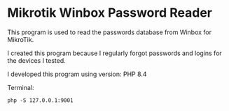 # Mikrotik Winbox Password Reader
This program is used to read the passwords database from Winbox for MikroTik.

I created this program because I regularly forgot passwords and logins for the devices I tested. 

I developed this program using version: PHP 8.4

Terminal:

```
php -S 127.0.0.1:9001
```
